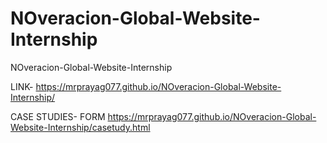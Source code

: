 # NOveracion-Global-Website-Internship
NOveracion-Global-Website-Internship


LINK- https://mrprayag077.github.io/NOveracion-Global-Website-Internship/

CASE STUDIES- FORM https://mrprayag077.github.io/NOveracion-Global-Website-Internship/casetudy.html 

